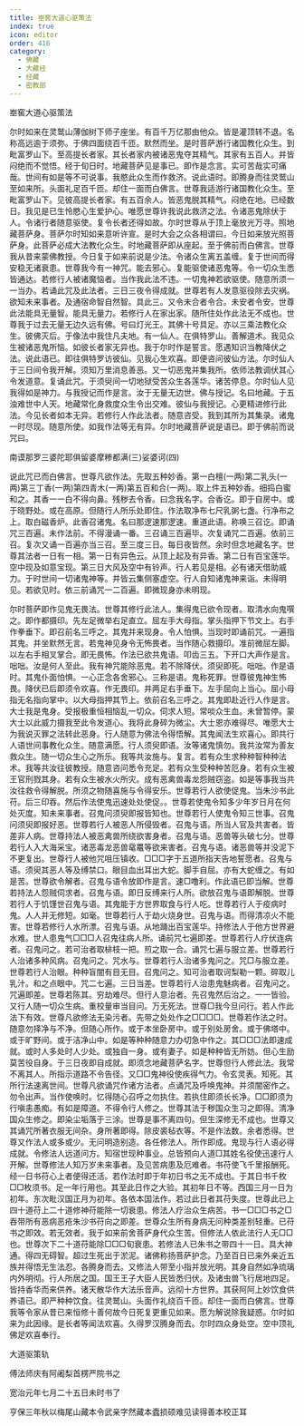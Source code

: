 ```yaml
---
title: 峚窖大道心驱策法
index: true
icon: editor
order: 416
category:
  - 佛藏
  - 大藏经
  - 经藏
  - 密教部
---
```


  峚窖大道心驱策法  

尔时如来在灵鹫山薄伽树下师子座坐。有百千万亿那由他众。皆是灌顶转不退。名称高远逾于须弥。于佛四面绕百千匝。默然而坐。是时菩萨游行诸国教化众生。到毗富罗山下。至高提长者家。其长者家内被诸恶鬼夺其精气。其家有五百人。并皆闷绝而不觉悟。经于旬日时。地藏菩萨见是事已。即作是念言。实可苦哉实可痛哉。世间有如是等不可说事。我愍此众生而作救济。说此语时。即腾身而往灵鹫山至如来所。头面礼足百千匝。却住一面而白佛言。世尊我适游行诸国教化众生。至毗富罗山下。见彼高提长者家。有五百余人。皆恶鬼脱其精气。闷绝在地。已经数日。我见是已生怜愍心生爱护心。唯愿世尊许我说此救济之法。令诸恶鬼除伏于人。令诸行者随意驱使。复令长者还得如故。尔时世尊从于顶上毫放光万寻。照地藏菩萨身。菩萨尔时知如来意听许宣。是时大会之众各相谓曰。今日如来放光照菩萨身。此菩萨必成大法教化众生。时地藏菩萨即从座起。至于佛前而白佛言。世尊我从昔来蒙佛教授。今日复于如来前说是少法。令诸众生离五盖缠。复于世间而得安稳无诸衰患。世尊我今有一神咒。能去邪心。复能驱使诸恶鬼等。令一切众生悉皆通达。若修行人被诸魔恼者。当作我此法不违。一切鬼神若欲驱使。随意所须一一当办。若诵此咒及此法者。三日三夜令得成就。世尊若有人发意驱役除去灾祸。欲知未来事者。及通宿命智自然智。具此三。又令未合者令合。未安者令安。世尊此法能具无量智。能具无量力。若修行人在家出家。随所住处作此法无不成也。世尊我于过去无量无边久远有佛。号曰灯光王。其佛十号具足。亦以三乘法教化众生。彼佛灭后。于像法中我住凡夫地。有一仙人。在俱特罗山。善解道术。我见众生被诸恶鬼所恼。如彼长者家无异也。我于尔时作是誓言。愿遇知识当教降伏之法。说此语已。即往俱特罗访彼仙。见我心生欢喜。即便咨问彼仙方法。尔时仙人于三日间令我开解。须知万里消息善恶。又一切恶鬼并集我所。依师法教调伏其心令发道意。复诵此咒。于须臾间一切地狱受苦众生各莲华。诸苦停息。尔时仙人见我得如是神力。与我授记而作是言。汝于无量无边世。佛与授记。名曰地藏。于五浊难世中人天。地藏常化身救度众生令出交难。彼仙与我授记。心更精进修行此法。今见长者如本无异。若修行人作此法者。随意咨受。我到其所为其集录。诸鬼一时尽现。随意所使。如我作法等无有异。尔时地藏菩萨说是语已。即于佛前而说咒曰。  

南谟那罗三婆陀耶俱留婆摩糁都满(三)娑婆诃(四)  

说此咒已而白佛言。世尊凡欲作法。先取五种妙香。第一白檀(一两)第二乳头(一两)第三丁香(一两)第四青木(一两)第五百和合(一两)。取上件五种妙香。细捣白蜜和之。其香一一白不得向鼻。残秽去令香。曰念我名字。合香讫。即于自房中。或于晓野处。或在高原。但随行人所乐处即住。作法取净布七尺乳粥七盏。行净布之上。取白磁香炉。此香召诸鬼。名曰那逻速那逻速。重道此语。称唤三召讫。即诵咒三百遍。未作法前。不得漫诵一番。三召诵三百遍毕。次复诵咒二百遍。依前三召。复次又诵一百遍亦当三召。至三度三日。每日夜皆然。余时但念地藏名字。世尊其法者一日有一相。第一日有异色云。从顶上起及有异香。第二日有百宝莲华。空中现及如意宝现。第三日大风及空中有铃声。行人若见是相。必有诸天借助威力。于时世间一切诸鬼神等。并皆云集侧塞虚空。行人自知诸鬼神来诣。未得明见。若欲见时。依三前诵咒一二百遍。即微现身亦未明现。  

尔时菩萨即作见鬼无畏法。世尊其修行此法人。集得鬼已欲令现者。取清水向鬼噀之。即作都摄印。先左足微举右足直立。屈左手大母指。掌头指押下节文上。右手作拳垂下。即召前名三呼之。其鬼并来现身。令人怕惧。当现时即诵前咒。一遍指其鬼。并坐默然无言。若鬼神见身令无怖畏者。当作随心救摄印。准前微屈左脚。以左右手相叉掌合。即无畏怖。作法已欲共鬼语。叩齿三五。下开口大声作是言。咄咄。汝是何人至此。我有神咒能除恶鬼。若不除降伏。须臾即死。咄咄。作是语时。其鬼仆面怕惧。一心正念各舍邪心。三称是语。鬼称死罪。世尊彼鬼神生怖畏。降伏已后即须令欢喜。作无畏印。并两足右手垂下。左手屈向上当心。屈小母指无名指向掌中。以大母指押其节上。依前召名三呼之。其鬼即赴近行人作是言。大士我是鬼身。受报极重恒相恼乱一切众。伺求人短。常啖众生血。未曾暂停。蒙大士以此威力摄我至此令发道心。我将此身碎为微尘。大士恩亦难得尽。唯愿大士为我说灭罪之法转此恶身。行人随意为佛法令得悟解。其鬼闻法生欢喜心。即共行人语世间事教化众生。随意满愿。行人须臾即语。汝等诸鬼慎勿。我共汝常为善友救众生。随一切众生心之所乐。我等共汝施与。复言。若有众生求种种智种种法术。我等共汝往彼教授。随意咨问悉令充足。若有众生受种种苦厄身。若有众生被王官刑戮其身。若有众生被水火所灾。成有恶禽兽毒龙怨贼窃盗。如是等事我当共汝往救令得解脱。所须之物随喜施与令得安乐。世尊若行人欲使促鬼。当朱沙书此苻。后三印吞。然后作法使鬼迅速处处使促。。世尊若使鬼令知多少年岁日月在何处灭度。知未来事者。召鬼问须臾即报皆知也。世尊若行人使鬼令知三世事。召鬼问须臾即报好恶。世尊若行人被恶人所侵毁者。召鬼与语。所当人官及共害者。皆差非人病。世尊持法人被恶禽兽所绕欲害身者。召鬼与语。恶兽等头破七分。世尊若行人入大海采宝。诸恶毒龙恶兽鼋鼍等欲来害者。召鬼与语。诸恶兽等并没泥下不更复出。世尊行人被他咒咀压镇收。□□□字于五道所指天告地誓愿者。召鬼与语。须臾其恶人等及缚禁口。眼目血出耳出大蛇。脚手自屈。亦有大蛇缠之。有如是苦。世尊欲令解者。召鬼与语令放即作是言。速□噜利。作此语已即当解。世尊若持法人怨贼伺求者。召鬼与语。即日反缚来行人所。欲放召鬼与语即解脱。世尊若行人于饥馑世召鬼与语。其鬼能于方世界取食与行人吃。世尊若行人于疫病时鬼。人人并无修短。如毫。世尊若行人于劫火烧身世。召鬼与语。而得清凉火不能害。世尊若修行人水所漂。召鬼与语。从地踊出百宝莲华。持修法人于他方世界避水难。世人患鬼气□□□人召鬼往病人所。诵前咒七遍即差。世尊若行人疗伏连病者。召鬼问之。若可治者取棑枝一把。煎之取一合。诵咒七遍与服立差。世尊若行人治诸多种风病。召鬼问之。咒水与。世尊若行人治诸多鬼问之。咒□与服立差。世尊若行人治眼。种种盲闇有目无目。召鬼问之。知可治者取诃梨勒一颗。碎取儿乳汁。和之点眼中。咒二七遍。三日当差。世尊若行人治患鬼魅病者。召鬼问之。咒遍即差。世尊若陈其。穷劫难尽。但行人意治者。先召鬼然后治之。一一皆验。又行人随一切众生病。重校量审当目问。万无死法。世尊□我今旦问行。若人作此法下有效。世尊凡欲修法无染污者。先带之处处作之□□□□。世尊若作法之时。随意勿择净与不净。但随心所作。或于本坐卧房中。或于别处房舍。或于佛塔中。或于旷野间。或于洁净山中。如是等种种随意力办切急中作之。其□□□法即速成就。或时人多处时人少处。或独自一身。或有妻子。如是种种皆无所妨。但心生励莫苦役自身。于三日夜即自成就。即须念地藏菩萨名字。世尊但行人修此法。我常不离其人。所指示道路不令告径。又□□鬼神役使疾得气力。令玄灵表。知死。其所行法速离世间。世尊凡欲诵咒作诸方法者。点诵咒及呼唤鬼神。并须闇密作之。勿令出声。当作使唤时。忆得随心召呼之勿执住。若执住即须长长净。□□即须为行嗔恚愚痴。有如是障道。不得令行人修之。世尊其法于秽国众生习之即得。清净国众生修之。即染尘垢落于三涂。世尊是事不离四句。但生深修无不成也。世尊又其诵咒所著衣服无间杂。身所著即得。除皮裘毡衣等。不是作法数。余者悉得。世尊又作法人或多或少。无问明造别造。各任修法人。所作即成。鬼现与行人语必得成就。令修法人远道问方。知宿世现种事业。总皆预向人道□其姓名役使迅速行人开解。世尊修法人知万岁未来事者。及见苦病患及厄难者。书苻使飞千里报酬死。经一日书苻心上者便得还活。若作法时即于年初日书之无不成也。于其日书千枚□□枚须书。足一年行用也。其至此日作之大验。其初年日不等。西国三月一日为初年。东次毗汉国正月为初年。各依本国法作。若过此日者其苻失度。世尊此已上四十道苻上二十道修神苻能除一切衰患。修法人疗治众生病苦。书一□□□书之□吞带所有恶病恶疮朱沙书苻向之即差。世尊众生所有身病无问种类差别轻重。已苻书之即效。若无效者。我于如来前舍菩萨身代众生苦。但修法人依此法行人无□□也。世尊次下二十道苻能除□□□旬衰患。若修法人已朱书之带四十一日。具大神通。得四无碍智。超过生死出于淤泥。诸佛称扬菩萨护念。乃至百日已来外亲近五族并得悟无生法忍。各腾身而去。又修法人带至小指并放光明。其身自然如净琉璃内外明彻。行人所居之国。国王王子大臣人民皆悉归伏。及诸虫兽飞行居地四足。皆持香华而来供养。诸天散华作大法乐音声。远彻十方世界。其获阿阿上妙饮食供养语已。即严种种饮食。往灵鹫山。头面作礼绕百千匝。却住一面而白佛言。世尊我等令家从昔已来恒修十善何故今日死复更重见如来。愿为解说除我疑惑。尔时如来为此因缘。是长者等闻法欢喜。久得罗汉腾身而去。尔时四众身处空。空中顶礼佛足欢喜奉行。  

大道驱策轨  

傅法师庆有阿阇梨首楞严院书之  

宽治元年七月二十五日未时书了  

亨保三年秋以梅尾山藏本令武亲字然藏本蠹损硕难见读得善本校正耳  
